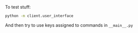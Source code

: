 To test stuff:

```bash
python -m client.user_interface
```

And then try to use keys assigned to commands in `__main__.py`
